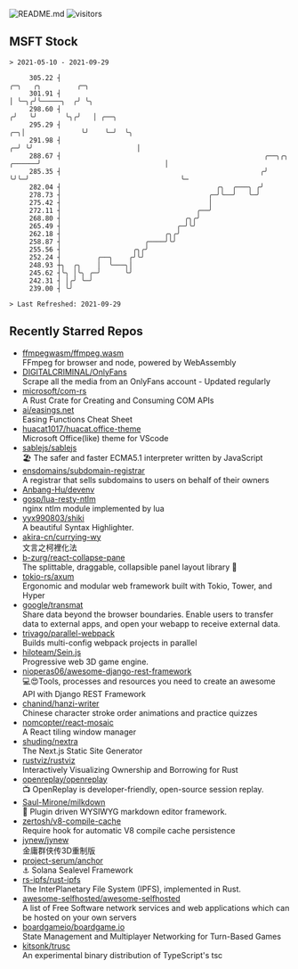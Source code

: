 ![README.md](https://github.com/Gerhut/Gerhut/workflows/README.md/badge.svg)
![visitors](https://visitors.vercel.app/Gerhut/Gerhut?token=8cf69d1f6813d272ef062726b6070c9be4ff72038cfe5a7ded7384a8da65d866)

## MSFT Stock

```
> 2021-05-10 - 2021-09-29

     305.22 ┤                                                                       ╭─╮   ╭╮         ╭─╮         
     301.91 ┤                                                                       │ ╰─╮╭╯╰─────╮  ╭╯ ╰╮        
     298.60 ┤                                                                      ╭╯   ╰╯       ╰╮╭╯   │ ╭──╮   
     295.29 ┤                                                                   ╭─╮│              ╰╯    ╰─╯  ╰╮  
     291.98 ┤                                                                 ╭─╯ ╰╯                          │  
     288.67 ┤                                                   ╭──╮╭╮ ╭──────╯                               │  
     285.35 ┤                                                  ╭╯  ╰╯╰─╯                                      ╰─ 
     282.04 ┤                                       ╭╮  ╭───╮ ╭╯                                                 
     278.73 ┤                                     ╭─╯╰──╯   ╰─╯                                                  
     275.42 ┤                                     │                                                              
     272.11 ┤                                  ╭──╯                                                              
     268.80 ┤                               ╭╮╭╯                                                                 
     265.49 ┤                             ╭─╯╰╯                                                                  
     262.18 ┤                          ╭╮╭╯                                                                      
     258.87 ┤                     ╭────╯╰╯                                                                       
     255.56 ┤                  ╭╮╭╯                                                                              
     252.24 ┤         ╭──╮    ╭╯╰╯                                                                               
     248.93 ┼╮  ╭╮    │  ╰───╮│                                                                                  
     245.62 ┤╰╮ │╰╮ ╭─╯      ╰╯                                                                                  
     242.31 ┤ │╭╯ ╰─╯                                                                                            
     239.00 ┤ ╰╯                                                                                                 

> Last Refreshed: 2021-09-29
```

## Recently Starred Repos

- [ffmpegwasm/ffmpeg.wasm](https://github.com/ffmpegwasm/ffmpeg.wasm)  
  FFmpeg for browser and node, powered by WebAssembly
- [DIGITALCRIMINAL/OnlyFans](https://github.com/DIGITALCRIMINAL/OnlyFans)  
  Scrape all the media from an OnlyFans account - Updated regularly
- [microsoft/com-rs](https://github.com/microsoft/com-rs)  
  A Rust Crate for Creating and Consuming COM APIs
- [ai/easings.net](https://github.com/ai/easings.net)  
  Easing Functions Cheat Sheet
- [huacat1017/huacat.office-theme](https://github.com/huacat1017/huacat.office-theme)  
  Microsoft Office(like) theme for VScode
- [sablejs/sablejs](https://github.com/sablejs/sablejs)  
  🏖️ The safer and faster ECMA5.1 interpreter written by JavaScript
- [ensdomains/subdomain-registrar](https://github.com/ensdomains/subdomain-registrar)  
  A registrar that sells subdomains to users on behalf of their owners
- [Anbang-Hu/devenv](https://github.com/Anbang-Hu/devenv)  
- [gosp/lua-resty-ntlm](https://github.com/gosp/lua-resty-ntlm)  
  nginx ntlm module implemented by lua
- [yyx990803/shiki](https://github.com/yyx990803/shiki)  
  A beautiful Syntax Highlighter.
- [akira-cn/currying-wy](https://github.com/akira-cn/currying-wy)  
  文言之柯裡化法
- [b-zurg/react-collapse-pane](https://github.com/b-zurg/react-collapse-pane)  
  The splittable, draggable, collapsible panel layout library 🎉
- [tokio-rs/axum](https://github.com/tokio-rs/axum)  
  Ergonomic and modular web framework built with Tokio, Tower, and Hyper
- [google/transmat](https://github.com/google/transmat)  
  Share data beyond the browser boundaries. Enable users to transfer data to external apps, and open your webapp to receive external data.
- [trivago/parallel-webpack](https://github.com/trivago/parallel-webpack)  
  Builds multi-config webpack projects in parallel
- [hiloteam/Sein.js](https://github.com/hiloteam/Sein.js)  
  Progressive web 3D game engine.
- [nioperas06/awesome-django-rest-framework](https://github.com/nioperas06/awesome-django-rest-framework)  
   💻😍Tools, processes and resources you need to create an awesome API with Django REST Framework
- [chanind/hanzi-writer](https://github.com/chanind/hanzi-writer)  
  Chinese character stroke order animations and practice quizzes
- [nomcopter/react-mosaic](https://github.com/nomcopter/react-mosaic)  
  A React tiling window manager
- [shuding/nextra](https://github.com/shuding/nextra)  
  The Next.js Static Site Generator
- [rustviz/rustviz](https://github.com/rustviz/rustviz)  
  Interactively Visualizing Ownership and Borrowing for Rust
- [openreplay/openreplay](https://github.com/openreplay/openreplay)  
  :tv: OpenReplay is developer-friendly, open-source session replay.
- [Saul-Mirone/milkdown](https://github.com/Saul-Mirone/milkdown)  
  🍼 Plugin driven WYSIWYG  markdown editor framework.
- [zertosh/v8-compile-cache](https://github.com/zertosh/v8-compile-cache)  
  Require hook for automatic V8 compile cache persistence
- [jynew/jynew](https://github.com/jynew/jynew)  
  金庸群侠传3D重制版
- [project-serum/anchor](https://github.com/project-serum/anchor)  
  ⚓ Solana Sealevel Framework
- [rs-ipfs/rust-ipfs](https://github.com/rs-ipfs/rust-ipfs)  
  The InterPlanetary File System (IPFS), implemented in Rust.
- [awesome-selfhosted/awesome-selfhosted](https://github.com/awesome-selfhosted/awesome-selfhosted)  
  A list of Free Software network services and web applications which can be hosted on your own servers
- [boardgameio/boardgame.io](https://github.com/boardgameio/boardgame.io)  
  State Management and Multiplayer Networking for Turn-Based Games
- [kitsonk/trusc](https://github.com/kitsonk/trusc)  
  An experimental binary distribution of TypeScript's tsc
